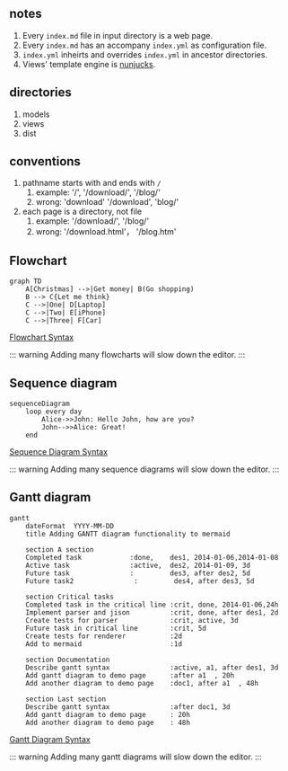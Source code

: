 ## notes

1. Every `index.md` file in input directory is a web page.
1. Every `index.md` has an accompany `index.yml` as configuration file.
1. `index.yml` inheirts and overrides `index.yml` in ancestor directories.
1. Views' template engine is [nunjucks](https://github.com/mozilla/nunjucks).


## directories

1. models
1. views
1. dist


## conventions

1. pathname starts with and ends with `/`
    1. example: '/', '/download/', '/blog/'
    1. wrong: 'download' '/download', 'blog/'
1. each page is a directory, not file
    1. example: '/download/', '/blog/'
    1. wrong: '/download.html'， '/blog.htm'


## Flowchart

```
graph TD
    A[Christmas] -->|Get money| B(Go shopping)
    B --> C{Let me think}
    C -->|One| D[Laptop]
    C -->|Two| E[iPhone]
    C -->|Three| F[Car]
```

[Flowchart Syntax](http://knsv.github.io/mermaid/#flowcharts-basic-syntax)

::: warning
Adding many flowcharts will slow down the editor.
:::


## Sequence diagram

```
sequenceDiagram
    loop every day
        Alice->>John: Hello John, how are you?
        John-->>Alice: Great!
    end
```

[Sequence Diagram Syntax](http://knsv.github.io/mermaid/#sequence-diagrams)

::: warning
Adding many sequence diagrams will slow down the editor.
:::


## Gantt diagram

```
gantt
    dateFormat  YYYY-MM-DD
    title Adding GANTT diagram functionality to mermaid

    section A section
    Completed task            :done,    des1, 2014-01-06,2014-01-08
    Active task               :active,  des2, 2014-01-09, 3d
    Future task               :         des3, after des2, 5d
    Future task2               :         des4, after des3, 5d

    section Critical tasks
    Completed task in the critical line :crit, done, 2014-01-06,24h
    Implement parser and jison          :crit, done, after des1, 2d
    Create tests for parser             :crit, active, 3d
    Future task in critical line        :crit, 5d
    Create tests for renderer           :2d
    Add to mermaid                      :1d

    section Documentation
    Describe gantt syntax               :active, a1, after des1, 3d
    Add gantt diagram to demo page      :after a1  , 20h
    Add another diagram to demo page    :doc1, after a1  , 48h

    section Last section
    Describe gantt syntax               :after doc1, 3d
    Add gantt diagram to demo page      : 20h
    Add another diagram to demo page    : 48h
```

[Gantt Diagram Syntax](http://knsv.github.io/mermaid/#gant-diagrams)

::: warning
Adding many gantt diagrams will slow down the editor.
:::
